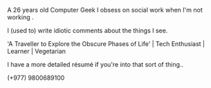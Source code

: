 A 26 years old
Computer Geek
I obsess on social work when I'm not working .

I (used to) write idiotic comments about the things I see.

'A Traveller to Explore the Obscure Phases of Life' | Tech Enthusiast | Learner | Vegetarian

I have a more detailed résumé if you're into that sort of thing..

(+977) 9800689100
<p>


</p>
